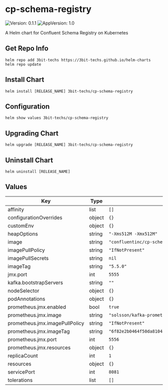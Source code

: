 # cp-schema-registry

![Version: 0.1.1](https://img.shields.io/badge/Version-0.1.1-informational?style=flat-square) ![AppVersion: 1.0](https://img.shields.io/badge/AppVersion-1.0-informational?style=flat-square)

A Helm chart for Confluent Schema Registry on Kubernetes

## Get Repo Info
```console
helm repo add 3bit-techs https://3bit-techs.github.io/helm-charts
helm repo update
```

## Install Chart
```console
helm install [RELEASE_NAME] 3bit-techs/cp-schema-registry
```

## Configuration
```console
helm show values 3bit-techs/cp-schema-registry
```

## Upgrading Chart
```console
helm upgrade [RELEASE_NAME] 3bit-techs/cp-schema-registry
```

## Uninstall Chart
```console
helm uninstall [RELEASE_NAME]
```

## Values

| Key | Type | Default | Description |
|-----|------|---------|-------------|
| affinity | list | `[]` |  |
| configurationOverrides | object | `{}` |  |
| customEnv | object | `{}` |  |
| heapOptions | string | `"-Xms512M -Xmx512M"` |  |
| image | string | `"confluentinc/cp-schema-registry"` |  |
| imagePullPolicy | string | `"IfNotPresent"` |  |
| imagePullSecrets | string | `nil` |  |
| imageTag | string | `"5.5.0"` |  |
| jmx.port | int | `5555` |  |
| kafka.bootstrapServers | string | `""` |  |
| nodeSelector | object | `{}` |  |
| podAnnotations | object | `{}` |  |
| prometheus.jmx.enabled | bool | `true` |  |
| prometheus.jmx.image | string | `"solsson/kafka-prometheus-jmx-exporter@sha256"` |  |
| prometheus.jmx.imagePullPolicy | string | `"IfNotPresent"` |  |
| prometheus.jmx.imageTag | string | `"6f82e2b0464f50da8104acd7363fb9b995001ddff77d248379f8788e78946143"` |  |
| prometheus.jmx.port | int | `5556` |  |
| prometheus.jmx.resources | object | `{}` |  |
| replicaCount | int | `1` |  |
| resources | object | `{}` |  |
| servicePort | int | `8081` |  |
| tolerations | list | `[]` |  |
